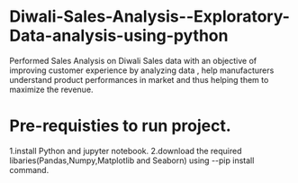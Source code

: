 # Diwali-Sales-Analysis--Exploratory-Data-analysis-using-python
Performed Sales Analysis on Diwali Sales data with an objective of improving customer experience by analyzing data , help manufacturers understand  product performances in market and thus helping them to maximize the revenue.

# Pre-requisties to run project.
1.install Python and jupyter notebook.
2.download the required libaries(Pandas,Numpy,Matplotlib and Seaborn) using --pip install command.
